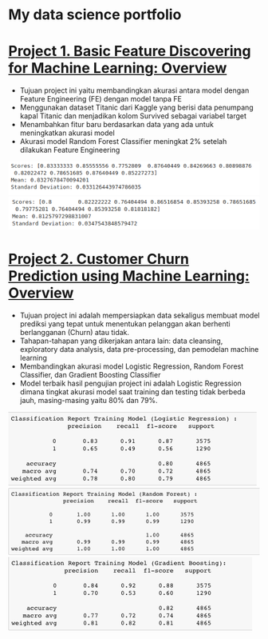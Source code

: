 # My data science portfolio

# [Project 1. Basic Feature Discovering for Machine Learning: Overview](https://github.com/irfanarga/Basic-Feature-Discovering-for-Machine-Learning)
* Tujuan project ini yaitu membandingkan akurasi antara model dengan Feature Engineering (FE) dengan model tanpa FE 
* Menggunakan dataset Titanic dari Kaggle yang berisi data penumpang kapal Titanic dan menjadikan kolom Survived sebagai variabel target
* Menambahkan fitur baru berdasarkan data yang ada untuk meningkatkan akurasi model 
* Akurasi model Random Forest Classifier meningkat 2% setelah dilakukan Feature Engineering

![](https://github.com/irfanarga/Basic-Feature-Discovering-for-Machine-Learning/blob/master/Model%20accuration%20with%20FE.png)
![](https://github.com/irfanarga/Basic-Feature-Discovering-for-Machine-Learning/blob/master/Model%20accuration%20without%20FE.png)

# [Project 2. Customer Churn Prediction using Machine Learning: Overview](https://github.com/irfanarga/Customer_churn_Prediction)
* Tujuan project ini adalah mempersiapkan data sekaligus membuat model prediksi yang tepat untuk menentukan pelanggan akan berhenti berlangganan (Churn) atau tidak.
* Tahapan-tahapan yang dikerjakan antara lain: data cleansing, exploratory data analysis, data pre-processing, dan pemodelan machine learning
* Membandingkan akurasi model Logistic Regression, Random Forest Classifier, dan Gradient Boosting Classifier
* Model terbaik hasil pengujian project ini adalah Logistic Regression dimana tingkat akurasi model saat training dan testing tidak berbeda jauh, masing-masing yaitu 80% dan 79%.

![](https://github.com/irfanarga/Customer_churn_Prediction/blob/master/images/pemodelan/LR%20matrix%20train.png)
![](https://github.com/irfanarga/Customer_churn_Prediction/blob/master/images/pemodelan/RDF%20matrix%20train.png)
![](https://github.com/irfanarga/Customer_churn_Prediction/blob/master/images/pemodelan/GBT%20matrix%20train.png)
